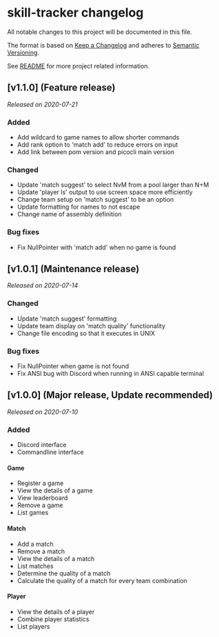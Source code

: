 # skill-tracker changelog
All notable changes to this project will be documented in this file.

The format is based on [Keep a Changelog](https://keepachangelog.com/en/1.0.0/) 
and adheres to [Semantic Versioning](https://semver.org/spec/v2.0.0.html).

See [README](README.md) for more project related information.

## [v1.1.0] (Feature release)
*Released on 2020-07-21*

### Added
- Add wildcard to game names to allow shorter commands
- Add rank option to 'match add' to reduce errors on input
- Add link between pom version and picocli main version


### Changed
- Update 'match suggest' to select NvM from a pool larger than N+M
- Update 'player ls' output to use screen space more efficiently
- Change team setup on 'match suggest' to be an option
- Update formatting for names to not escape
- Change name of assembly definition

### Bug fixes
- Fix NullPointer with 'match add' when no game is found

## [v1.0.1] (Maintenance release)
*Released on 2020-07-14*

### Changed
- Update 'match suggest' formatting
- Update team display on 'match quality' functionality
- Change file encoding so that it executes in UNIX

### Bug fixes
- Fix NullPointer when game is not found
- Fix ANSI bug with Discord when running in ANSI capable terminal

## [v1.0.0] (Major release, Update recommended)
*Released on 2020-07-10*

### Added
- Discord interface
- Commandline interface

#### Game
- Register a game
- View the details of a game
- View leaderboard
- Remove a game
- List games

#### Match
- Add a match
- Remove a match
- View the details of a match
- List matches
- Determine the quality of a match
- Calculate the quality of a match for every team combination

#### Player
- View the details of a player
- Combine player statistics
- List players